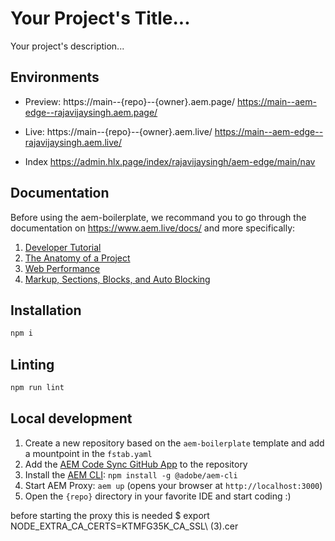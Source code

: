 # Your Project's Title...
Your project's description...



## Environments
- Preview: https://main--{repo}--{owner}.aem.page/ https://main--aem-edge--rajavijaysingh.aem.page/
- Live: https://main--{repo}--{owner}.aem.live/ https://main--aem-edge--rajavijaysingh.aem.live/

- Index https://admin.hlx.page/index/rajavijaysingh/aem-edge/main/nav


## Documentation

Before using the aem-boilerplate, we recommand you to go through the documentation on https://www.aem.live/docs/ and more specifically:
1. [Developer Tutorial](https://www.aem.live/developer/tutorial)
2. [The Anatomy of a Project](https://www.aem.live/developer/anatomy-of-a-project)
3. [Web Performance](https://www.aem.live/developer/keeping-it-100)
4. [Markup, Sections, Blocks, and Auto Blocking](https://www.aem.live/developer/markup-sections-blocks)

## Installation

```sh
npm i
```

## Linting

```sh
npm run lint
```

## Local development

1. Create a new repository based on the `aem-boilerplate` template and add a mountpoint in the `fstab.yaml`
1. Add the [AEM Code Sync GitHub App](https://github.com/apps/aem-code-sync) to the repository
1. Install the [AEM CLI](https://github.com/adobe/helix-cli): `npm install -g @adobe/aem-cli`
1. Start AEM Proxy: `aem up` (opens your browser at `http://localhost:3000`)
1. Open the `{repo}` directory in your favorite IDE and start coding :)

before starting the proxy this is needed
$ export NODE_EXTRA_CA_CERTS=KTMFG35K_CA_SSL\ \(3\).cer

